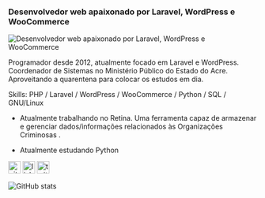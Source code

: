 ### Desenvolvedor web apaixonado por Laravel, WordPress e WooCommerce
![Desenvolvedor web apaixonado por Laravel, WordPress e WooCommerce](https://miro.medium.com/max/969/1*3ET_B23xHpqS0btBS5SoBQ.png)

Programador desde 2012, atualmente focado em Laravel e WordPress. Coordenador de Sistemas no Ministério Público do Estado do Acre.
Aproveitando a quarentena para colocar os estudos em dia.

Skills: PHP / Laravel / WordPress / WooCommerce / Python / SQL / GNU/Linux

- Atualmente trabalhando no Retina. Uma ferramenta capaz de armazenar e gerenciar dados/informações relacionados às Organizações Criminosas .

- Atualmente estudando Python 

[<img src='https://cdn.jsdelivr.net/npm/simple-icons@3.0.1/icons/github.svg' alt='github' height='25'>](https://github.com/aneraojunior)  [<img src='https://cdn.jsdelivr.net/npm/simple-icons@3.0.1/icons/linkedin.svg' alt='linkedin' height='25'>](https://www.linkedin.com/in/anerao-junior/)  [<img src='https://cdn.jsdelivr.net/npm/simple-icons@3.0.1/icons/twitter.svg' alt='twitter' height='25'>](https://twitter.com/AntonioAnerao)  

![GitHub stats](https://github-readme-stats.vercel.app/api?username=aneraojunior&show_icons=true)  
